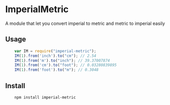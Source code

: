 # ImperialMetric
A module that let you convert imperial to metric and metric to imperial easily

## Usage
```js
	var IM = require("imperial-metric");
	IM(1).from('inch').to("cm"); // 2.54
	IM(1).from('m').to("inch"); // 39.37007874
	IM(1).from('cm').to("foot"); // 0.03280839895
	IM(1).from('foot').to("m"); // 0.3048
```

## Install
```
	npm install imperial-metric
```
